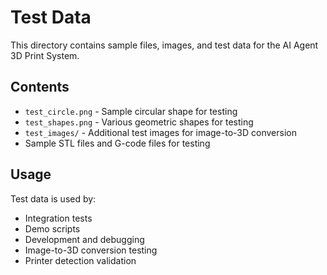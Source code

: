 # Test Data

This directory contains sample files, images, and test data for the AI Agent 3D Print System.

## Contents

- `test_circle.png` - Sample circular shape for testing
- `test_shapes.png` - Various geometric shapes for testing
- `test_images/` - Additional test images for image-to-3D conversion
- Sample STL files and G-code files for testing

## Usage

Test data is used by:
- Integration tests
- Demo scripts
- Development and debugging
- Image-to-3D conversion testing
- Printer detection validation
